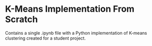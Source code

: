 # K-Means Implementation From Scratch
Contains a single .ipynb file with a Python implementation of K-means clustering created for a student project.
